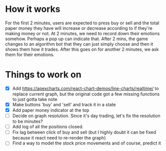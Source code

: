 # How it works

For the first 2 minutes, users are expected to press buy or sell and the total paper money they have will increase or decrease according to if they're making money or not. 
At 2 minutes, we need to record down their emotions somehow. Perhaps a pop up can indicate that.
After 2 mins, the game changes to an algorithm bot that they can just simply choose and then it shows them how it trades. 
After this goes on for another 2 minutes, we ask them for their emotions. 

# Things to work on

- [X] Add https://apexcharts.com/react-chart-demos/line-charts/realtime/ to replace current graph, but the original code got a few missing functions to just gotta take note
- [X] Make buttons 'buy' and 'sell' and track it in a state
- [X] Add paper money indicator at the top
- [ ] Decide on graph resolution. Since it's day trading, let's fix the resolution to be minutes?
- [ ] Add log of all the positions closed.
- [ ] Fix lag between click of buy and sell (but I highly doubt it can be fixed because it react need to re-render the graph)
- [ ] Find a way to model the stock price movements and of course, predict it